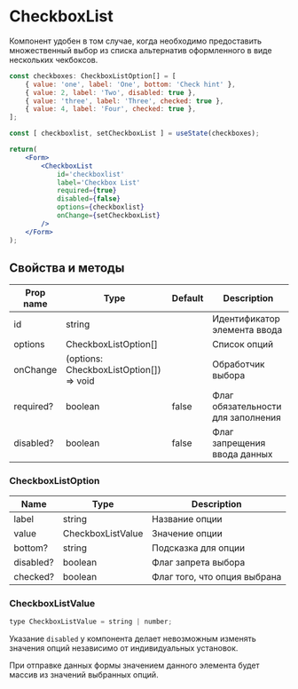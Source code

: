 # CheckboxList
Компонент удобен в том случае, когда необходимо предоставить множественный выбор из списка альтернатив оформленного в виде нескольких чекбоксов.

```jsx
const checkboxes: CheckboxListOption[] = [
    { value: 'one', label: 'One', bottom: 'Check hint' },
    { value: 2, label: 'Two', disabled: true },
    { value: 'three', label: 'Three', checked: true },
    { value: 4, label: 'Four', checked: true },
];

const [ checkboxlist, setCheckboxList ] = useState(checkboxes);

return(
    <Form>
        <CheckboxList
            id='checkboxlist'
            label='Checkbox List'
            required={true}
            disabled={false}
            options={checkboxlist}
            onChange={setCheckboxList}
        />
    </Form>
);
```

## Свойства и методы
|Prop name|Type|Default|Description|
|---------|----|-------|-----------|
|id|string||Идентификатор элемента ввода|
|options|CheckboxListOption[]||Список опций|
|onChange|(options: CheckboxListOption[]) => void||Обработчик выбора|
|required?|boolean|false|Флаг обязательности для заполнения|
|disabled?|boolean|false|Флаг запрещения ввода данных|

### CheckboxListOption
|Name|Type|Description|
|----|----|-----------|
|label|string|Название опции|
|value|CheckboxListValue|Значение опции|
|bottom?|string|Подсказка для опции|
|disabled?|boolean|Флаг запрета выбора|
|checked?|boolean|Флаг того, что опция выбрана|

### CheckboxListValue
```jsx
type CheckboxListValue = string | number;
```

Указание `disabled` у компонента делает невозможным изменять значения опций независимо от индивидуальных установок.

При отправке данных формы значением данного элемента будет массив из значений выбранных опций.
